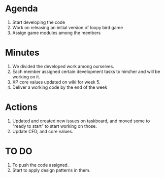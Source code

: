 # Agenda

1. Start developing the code
2. Work on releasing an initial version of loopy bird game
3. Assign game modules among the members

# Minutes

1. We divided the developed work among ourselves. 
2. Each member assigned certain development tasks to him/her and will be working on it.
3. XP core values updated on wiki for week 5.
4. Deliver a working code by the end of the week

# Actions

1. Updated and created new issues on taskboard, and moved some to “ready to start” to start working on those.
2. Update CFD, and core values.


# TO DO

1. To push the code assigned.
2. Start to apply design patterns in them.
